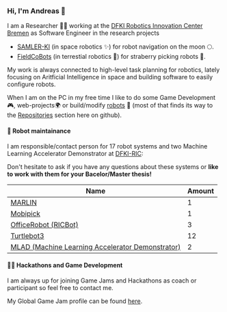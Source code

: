 ### Hi, I'm Andreas 👋

I am a Researcher 👨‍💻 working at the [DFKI Robotics Innovation Center Bremen](https://robotik.dfki-bremen.de/en/) as Software Engineer in the research projects
 * [SAMLER-KI](https://robotik.dfki-bremen.de/en/research/projects/samler-ki/) (in space robotics ✨) for robot navigation on the moon 🌕.
 * [FieldCoBots](https://robotik.dfki-bremen.de/en/research/projects/fieldcobots) (in terrestial robotics 🌱) for straberry picking robots 🍓.

My work is always connected to high-level task planning for robotics, lately focusing on Aritficial Intelligence in space and building software to easily configure robots.

<!--
My interests are:
 * robots in space ✨
 * task and motion planning 🗺️
 * controling robot fleets over the internet 🌍
 * game development 🎮 (using game engines for robot simulation)
 * building robots 🤖
-->

When I am on the PC in my free time I like to do some Game Development🎮, web-projects🌍 or build/modify [robots](https://github.com/brean/my-robot-fleet) 🤖 (most of that finds its way to the [Repositories](https://github.com/brean?tab=repositories) section here on github).

#### 🤖 Robot maintainance
I am responsible/contact person for 17 robot systems and two Machine Learning Accelerator Demonstrator at [DFKI-RIC](https://robotik.dfki-bremen.de/en/):

Don't hesitate to ask if you have any questions about these systems or **like to work with them for your Bacelor/Master thesis!**

| Name | Amount |
| -- | -- |
| [MARLIN](https://robotik.dfki-bremen.de/en/research/robot-systems/marlin) | 1 |
| [Mobipick](https://robotik.dfki-bremen.de/en/research/robot-systems/mobipick) | 1 |
| [OfficeRobot (RICBot)](https://robotik.dfki-bremen.de/en/research/robot-systems/officerobot) | 3 |
| [Turtlebot3](https://robotik.dfki-bremen.de/en/research/robot-systems/turtlebot-3) | 12 |
| [MLAD (Machine Learning Accelerator Demonstrator)](https://robotik.dfki-bremen.de/en/research/robot-systems/mlad) | 2 |

#### 👨‍💻 Hackathons and Game Development

I am always up for joining Game Jams and Hackathons as coach or participant so feel free to contact me.

My Global Game Jam profile can be found [here](https://globalgamejam.org/users/brean).

<!--
**brean/brean** is a ✨ _special_ ✨ repository because its `README.md` (this file) appears on your GitHub profile.

Here are some ideas to get you started:

- 🔭 I’m currently working on ...
- 🌱 I’m currently learning ...
- 👯 I’m looking to collaborate on ...
- 🤔 I’m looking for help with ...
- 💬 Ask me about ...
- 📫 How to reach me: ...
- 😄 Pronouns: ...
- ⚡ Fun fact: ...
-->
